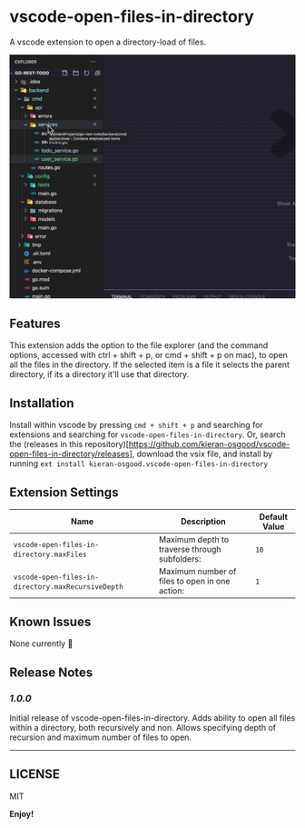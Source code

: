 # vscode-open-files-in-directory 

A vscode extension to open a directory-load of files. 

![](./app-demo.gif)

## Features

This extension adds the option to the file explorer (and the command options, accessed with ctrl + shift + p, or cmd + shift + p on mac), to open all the files in the directory. If the selected item is a file it selects the parent directory, if its a directory it'll use that directory.

## Installation
Install within vscode by pressing `cmd + shift + p` and searching for extensions and searching for `vscode-open-files-in-directory`.
Or, search the (releases in this repository)[https://github.com/kieran-osgood/vscode-open-files-in-directory/releases], download the vsix file, and install by running `ext install kieran-osgood.vscode-open-files-in-directory`

## Extension Settings

| Name                                               | Description                                    | Default Value           |
| -------------------------------------------------- | ---------------------------------------------- | ----------------------- |
| `vscode-open-files-in-directory.maxFiles`          | Maximum depth to traverse through subfolders:  |         `10`            |
| `vscode-open-files-in-directory.maxRecursiveDepth` | Maximum number of files to open in one action: |          `1`            |
## Known Issues

None currently 👀

## Release Notes

### *1.0.0*

Initial release of vscode-open-files-in-directory. 
Adds ability to open all files within a directory, both recursively and non.
Allows specifying depth of recursion and maximum number of files to open. 

-----------------------------------------------------------------------------------------------------------
## LICENSE

MIT

**Enjoy!**
